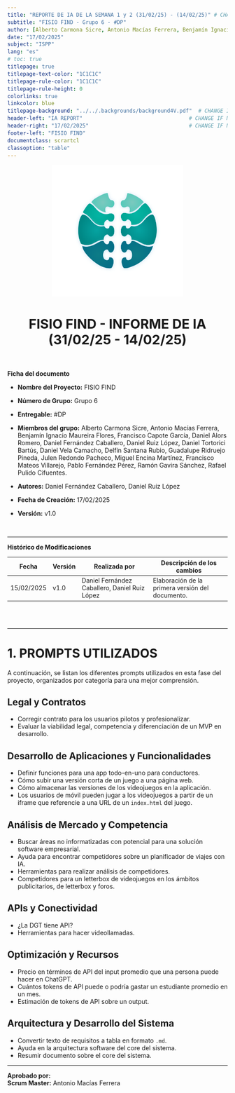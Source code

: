 ```yaml
---
title: "REPORTE DE IA DE LA SEMANA 1 y 2 (31/02/25) - (14/02/25)" # CHANGE IF NEEDED
subtitle: "FISIO FIND - Grupo 6 - #DP"
author: [Alberto Carmona Sicre, Antonio Macías Ferrera, Benjamín Ignacio Maureira Flores, Francisco Capote García, Daniel Alors Romero, Daniel Fernández Caballero, Daniel Ruiz López, Daniel Tortorici Bartús, Daniel Vela Camacho, Delfín Santana Rubio, Guadalupe Ridruejo Pineda, Julen Redondo Pacheco, Miguel Encina Martínez, Francisco Mateos Villarejo, Pablo Fernández Pérez, Ramón Gavira Sánchez, Rafael Pulido Cifuentes]                                                # CHANGE IF NEEDED
date: "17/02/2025"
subject: "ISPP"
lang: "es"
# toc: true
titlepage: true
titlepage-text-color: "1C1C1C"
titlepage-rule-color: "1C1C1C"
titlepage-rule-height: 0
colorlinks: true
linkcolor: blue
titlepage-background: "../../.backgrounds/background4V.pdf"  # CHANGE IF NEEDED
header-left: "IA REPORT"                                  # CHANGE IF NEEDED
header-right: "17/02/2025"                                # CHANGE IF NEEDED
footer-left: "FISIO FIND"
documentclass: scrartcl
classoption: "table"  
---
```


<!-- COMMENT THIS WHEN EXPORTING TO PDF -->
<p align="center">
  <img src="../../.img/Logo_FisioFind_Verde_sin_fondo.PNG" alt="Logo FisioFind" width="300" />
</p>

<h1 align="center" style="font-size: 30px; font-weight: bold;">
FISIO FIND - INFORME DE IA (31/02/25 - 14/02/25)
</h1>
<!-- COMMENT THIS WHEN EXPORTING TO PDF -->

<br>


**Ficha del documento**

- **Nombre del Proyecto:** FISIO FIND

- **Número de Grupo:** Grupo 6

- **Entregable:** #DP

- **Miembros del grupo:** Alberto Carmona Sicre, Antonio Macías Ferrera, Benjamín Ignacio Maureira Flores, Francisco Capote García, Daniel Alors Romero, Daniel Fernández Caballero, Daniel Ruiz López, Daniel Tortorici Bartús, Daniel Vela Camacho, Delfín Santana Rubio, Guadalupe Ridruejo Pineda, Julen Redondo Pacheco, Miguel Encina Martínez, Francisco Mateos Villarejo, Pablo Fernández Pérez, Ramón Gavira Sánchez, Rafael Pulido Cifuentes.

- **Autores:** Daniel Fernández Caballero, Daniel Ruiz López

- **Fecha de Creación:** 17/02/2025  

- **Versión:** v1.0

<br>


---

**Histórico de Modificaciones**

| Fecha      | Versión | Realizada por   | Descripción de los cambios                       |
| ---------- | ------- | --------------- | ------------------------------------------------ |
| 15/02/2025 | v1.0    | Daniel Fernández Caballero, Daniel Ruiz López | Elaboración de la primera versión del documento. |


<br>

<!-- \newpage -->

<br>

---

# 1. PROMPTS UTILIZADOS  

A continuación, se listan los diferentes prompts utilizados en esta fase del proyecto, organizados por categoría para una mejor comprensión.

## **Legal y Contratos**
- Corregir contrato para los usuarios pilotos y profesionalizar.  
- Evaluar la viabilidad legal, competencia y diferenciación de un MVP en desarrollo.  

## **Desarrollo de Aplicaciones y Funcionalidades**
- Definir funciones para una app todo-en-uno para conductores.  
- Cómo subir una versión corta de un juego a una página web.  
- Cómo almacenar las versiones de los videojuegos en la aplicación.  
- Los usuarios de móvil pueden jugar a los videojuegos a partir de un iframe que referencie a una URL de un `index.html` del juego.  

##  **Análisis de Mercado y Competencia**
-  Buscar áreas no informatizadas con potencial para una solución software empresarial.  
-  Ayuda para encontrar competidores sobre un planificador de viajes con IA.  
-  Herramientas para realizar análisis de competidores.  
-  Competidores para un letterbox de videojuegos en los ámbitos publicitarios, de letterbox y foros.  

##  **APIs y Conectividad**
-  ¿La DGT tiene API?  
-  Herramientas para hacer videollamadas.  

##  **Optimización y Recursos**
- Precio en términos de API del input promedio que una persona puede hacer en ChatGPT.  
- Cuántos tokens de API puede o podría gastar un estudiante promedio en un mes.  
- Estimación de tokens de API sobre un output.  

## **Arquitectura y Desarrollo del Sistema**
- Convertir texto de requisitos a tabla en formato `.md`.  
- Ayuda en la arquitectura software del core del sistema.  
- Resumir documento sobre el core del sistema.  

---

**Aprobado por:**  
**Scrum Master:** Antonio Macías Ferrera  
